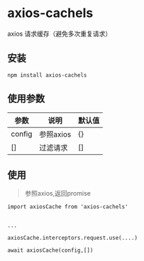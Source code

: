 # axios-cachels
axios 请求缓存（避免多次重复请求）

## 安装


```
npm install axios-cachels
```

## 使用参数

| 参数 | 说明 | 默认值 |
| ------ | ------ | ------ |
| config | 参照axios | {} |
| [] | 过滤请求 | [] |


## 使用

> 参照axios,返回promise

```
import axiosCache from 'axios-cachels'


...

axiosCache.interceptors.request.use(....)

await axiosCache(config,[])

```
